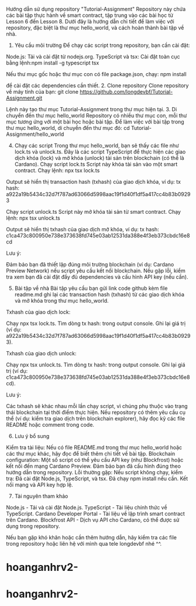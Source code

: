 Hướng dẫn sử dụng repository "Tutorial-Assignment"
Repository này chứa các bài tập thực hành về smart contract, tập trung vào các bài học từ Lesson 6 đến Lesson 8. Dưới đây là hướng dẫn chi tiết để làm việc với repository, đặc biệt là thư mục hello_world, và cách hoàn thành bài tập về nhà.
1. Yêu cầu môi trường
Để chạy các script trong repository, bạn cần cài đặt:

Node.js: Tải và cài đặt từ nodejs.org.
TypeScript và tsx: Cài đặt toàn cục bằng lệnh:npm install -g typescript tsx



Nếu thư mục gốc hoặc thư mục con có file package.json, chạy:
npm install

để cài đặt các dependencies cần thiết.
2. Clone repository
Clone repository về máy tính của bạn:
git clone https://github.com/longdevbf/Tutorial-Assignment.git

Lệnh này tạo thư mục Tutorial-Assignment trong thư mục hiện tại.
3. Di chuyển đến thư mục hello_world
Repository có nhiều thư mục con, mỗi thư mục tương ứng với một bài học hoặc bài tập. Để làm việc với bài tập trong thư mục hello_world, di chuyển đến thư mục đó:
cd Tutorial-Assignment/hello_world

4. Chạy các script
Trong thư mục hello_world, bạn sẽ thấy các file như lock.ts và unlock.ts. Đây là các script TypeScript để thực hiện các giao dịch khóa (lock) và mở khóa (unlock) tài sản trên blockchain (có thể là Cardano).
Chạy script lock.ts
Script này khóa tài sản vào một smart contract. Chạy lệnh:
npx tsx lock.ts

Output sẽ hiển thị transaction hash (txhash) của giao dịch khóa, ví dụ:
tx hash: a922a19b5434c32d7f787ad63066d5998aac19f1d40f1df5a417cc4b83b09293

Chạy script unlock.ts
Script này mở khóa tài sản từ smart contract. Chạy lệnh:
npx tsx unlock.ts

Output sẽ hiển thị txhash của giao dịch mở khóa, ví dụ:
tx hash: c1ca473c800950e738e373638fd745e03ab12531da388e4f3eb373cbdc16e8cd

Lưu ý:

Đảm bảo bạn đã thiết lập đúng môi trường blockchain (ví dụ: Cardano Preview Network) nếu script yêu cầu kết nối blockchain.
Nếu gặp lỗi, kiểm tra xem bạn đã cài đặt đầy đủ dependencies và cấu hình API key (nếu cần).

5. Bài tập về nhà
Bài tập yêu cầu bạn gửi link code github kèm file readme.md ghi lại các transaction hash (txhash) từ các giao dịch khóa và mở khóa trong thư mục hello_world.

Txhash của giao dịch lock:

Chạy npx tsx lock.ts.
Tìm dòng tx hash: <hash> trong output console.
Ghi lại giá trị <hash> (ví dụ: a922a19b5434c32d7f787ad63066d5998aac19f1d40f1df5a417cc4b83b09293).


Txhash của giao dịch unlock:

Chạy npx tsx unlock.ts.
Tìm dòng tx hash: <hash> trong output console.
Ghi lại giá trị <hash> (ví dụ: c1ca473c800950e738e373638fd745e03ab12531da388e4f3eb373cbdc16e8cd).



Lưu ý:

Các txhash sẽ khác nhau mỗi lần chạy script, vì chúng phụ thuộc vào trạng thái blockchain tại thời điểm thực hiện.
Nếu repository có thêm yêu cầu cụ thể (ví dụ: kiểm tra giao dịch trên blockchain explorer), hãy đọc kỹ các file README hoặc comment trong code.

6. Lưu ý bổ sung

Kiểm tra tài liệu: Nếu có file README.md trong thư mục hello_world hoặc các thư mục khác, hãy đọc để biết thêm chi tiết về bài tập.
Blockchain configuration: Một số script có thể yêu cầu API key (như Blockfrost) hoặc kết nối đến mạng Cardano Preview. Đảm bảo bạn đã cấu hình đúng theo hướng dẫn trong repository.
Lỗi thường gặp: Nếu script không chạy, kiểm tra:
Đã cài đặt Node.js, TypeScript, và tsx.
Đã chạy npm install nếu cần.
Kết nối mạng và API key hợp lệ.



7. Tài nguyên tham khảo

Node.js - Tải và cài đặt Node.js.
TypeScript - Tài liệu chính thức về TypeScript.
Cardano Developer Portal - Tài liệu về lập trình smart contract trên Cardano.
Blockfrost API - Dịch vụ API cho Cardano, có thể được sử dụng trong repository.

Nếu bạn gặp khó khăn hoặc cần thêm hướng dẫn, hãy kiểm tra các file trong repository hoặc liên hệ với mình qua tele longdevbf nhé ^^.
# hoanganhrv2-
# hoanganhrv2-

